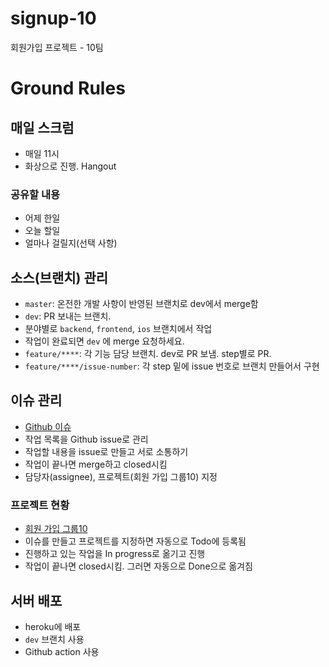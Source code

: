 # signup-10
회원가입 프로젝트 - 10팀

# Ground Rules
## 매일 스크럼

- 매일 11시
- 화상으로 진행. Hangout

### 공유할 내용
- 어제 한일
- 오늘 할일
- 얼마나 걸릴지(선택 사항)

## 소스(브랜치) 관리

- `master`: 온전한 개발 사항이 반영된 브랜치로 dev에서 merge함
- `dev`: PR 보내는 브랜치.
- 분야별로 `backend`, `frontend`, `ios` 브랜치에서 작업
- 작업이 완료되면 `dev` 에 merge 요청하세요.
- `feature/****`: 각 기능 담당 브랜치. dev로 PR 보냄. step별로 PR.
- `feature/****/issue-number`: 각 step 밑에 issue 번호로 브랜치 만들어서 구현

## 이슈 관리

- [Github 이슈](https://github.com/codesquad-memeber-2020/signup-10/issues/1)
- 작업 목록을 Github issue로 관리
- 작업할 내용을 issue로 만들고 서로 소통하기
- 작업이 끝나면 merge하고 closed시킴
- 담당자(assignee), 프로젝트(회원 가입 그룹10) 지정

### 프로젝트 현황

- [회원 가입 그룹10](https://github.com/codesquad-memeber-2020/signup-10/projects/1)
- 이슈를 만들고 프로젝트를 지정하면 자동으로 Todo에 등록됨
- 진행하고 있는 작업을 In progress로 옮기고 진행
- 작업이 끝나면 closed시킴. 그러면 자동으로 Done으로 옮겨짐

## 서버 배포

- heroku에 배포
- `dev` 브랜치 사용
- Github action 사용